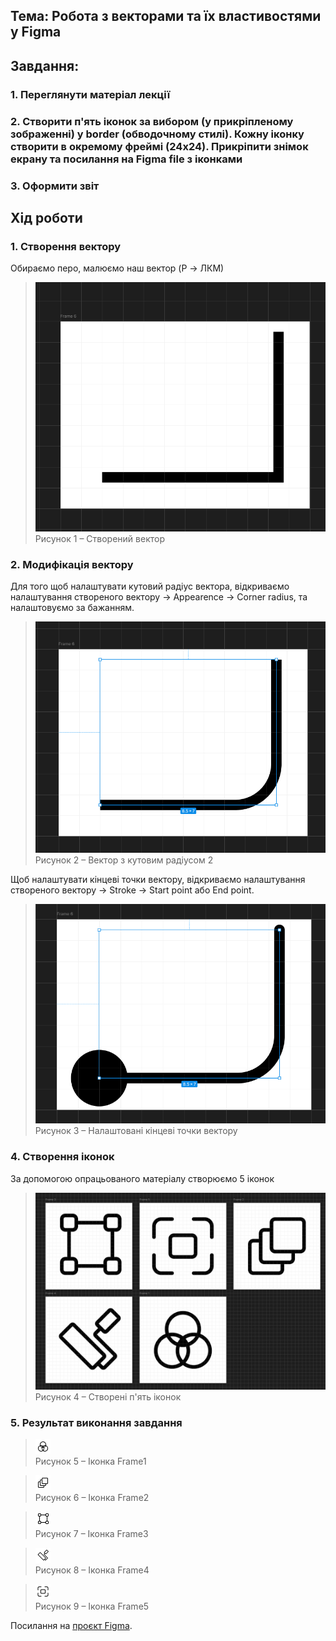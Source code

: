 ## Тема: Робота з векторами та їх властивостями у Figma

## Завдання:

### 1.	Переглянути матеріал лекції

### 2.	Створити п'ять іконок за вибором (у прикріпленому зображенні) у border (обводочному стилі). Кожну іконку створити в окремому фреймі (24х24). Прикріпити знімок екрану та посилання на Figma file з іконками

### 3.  Оформити звіт

## Хід роботи

### 1.	Створення вектору

Обираємо перо, малюємо наш вектор  (P -> ЛКМ)

>![image](https://github.com/gn4r4/UI-UX/blob/main/workshop_4/images/1.png?raw=true)\
>Рисунок 1 – Створений вектор

### 2.	Модифікація вектору

Для того щоб налаштувати кутовий радіус вектора, відкриваємо налаштування створеного вектору -> Appearence -> Corner radius, та налаштовуємо за бажанням. 

>![image](https://github.com/gn4r4/UI-UX/blob/main/workshop_4/images/2.png?raw=true)\
>Рисунок 2 – Вектор з кутовим радіусом 2

Щоб налаштувати кінцеві точки вектору, відкриваємо налаштування створеного вектору -> Stroke -> Start point або End point. 

>![image](https://github.com/gn4r4/UI-UX/blob/main/workshop_4/images/3.png?raw=true)\
>Рисунок 3 – Налаштовані кінцеві точки вектору

### 4.	Створення іконок

За допомогою опрацьованого матеріалу створюємо 5 іконок

>![image](https://github.com/gn4r4/UI-UX/blob/main/workshop_4/images/4.png?raw=true)\
>Рисунок 4 – Створені п'ять іконок

### 5.	Результат виконання завдання

>![image](https://github.com/gn4r4/UI-UX/blob/main/workshop_4/images/Frame1.png?raw=true)\
>Рисунок 5 – Іконка Frame1

>![image](https://github.com/gn4r4/UI-UX/blob/main/workshop_4/images/Frame2.png?raw=true)\
>Рисунок 6 – Іконка Frame2

>![image](https://github.com/gn4r4/UI-UX/blob/main/workshop_4/images/Frame3.png?raw=true)\
>Рисунок 7 – Іконка Frame3

>![image](https://github.com/gn4r4/UI-UX/blob/main/workshop_4/images/Frame4.png?raw=true)\
>Рисунок 8 – Іконка Frame4

>![image](https://github.com/gn4r4/UI-UX/blob/main/workshop_4/images/Frame5.png?raw=true)\
>Рисунок 9 – Іконка Frame5

Посилання на [проєкт Figma](https://www.figma.com/design/HTh6Lujg85yAJkPPRumQGb/Untitled?node-id=0-1&t=BzEuf2U7pxzbEI6T-1).
